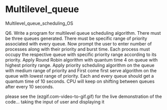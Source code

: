 # Multilevel_queue
Multilevel_queue_scheduling_OS



Q6. Write a program for multilevel queue scheduling algorithm.
 There must be three queues generated. There must be specific 
 range of priority associated with every queue. Now prompt
 the user to enter number of processes along with their priority 
 and burst time. Each process must occupy the respective queue with 
 specific priority range according to its priority. Apply Round Robin
 algorithm with quantum time 4 on queue with highest priority range.
 Apply priority scheduling algorithm on the queue with medium range 
 of priority and First come first serve algorithm on the queue with 
 lowest range of priority. Each and every queue should get a quantum
 time of 10 seconds. CPU will keep on shifting between queues after 
 every 10 seconds.
 
 please see the (ezgif.com-video-to-gif.gif) for the live demonstration 
 of the code...
 taking the input of user and displaying it
